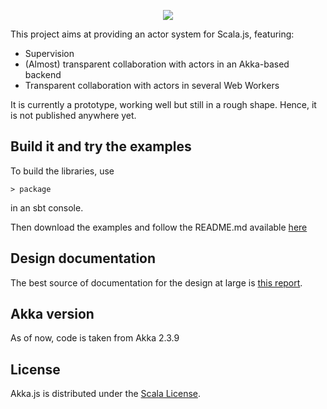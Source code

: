 <p align="center">
<img src="http://i.imgur.com/5O4AYa0.png">
</p>

This project aims at providing an actor system for Scala.js, featuring:

*   Supervision
*   (Almost) transparent collaboration with actors in an Akka-based backend
*   Transparent collaboration with actors in several Web Workers

It is currently a prototype, working well but still in a rough shape. Hence,
it is not published anywhere yet.

## Build it and try the examples

To build the libraries, use

    > package

in an sbt console.

Then download the examples and follow the README.md available [here](https://github.com/unicredit/akka.js-examples)

## Design documentation

The best source of documentation for the design at large is
[this report](http://lampwww.epfl.ch/~doeraene/scalajs-actors-design.pdf).

## Akka version

As of now, code is taken from Akka 2.3.9 

## License

Akka.js is distributed under the
[Scala License](http://www.scala-lang.org/license.html).
